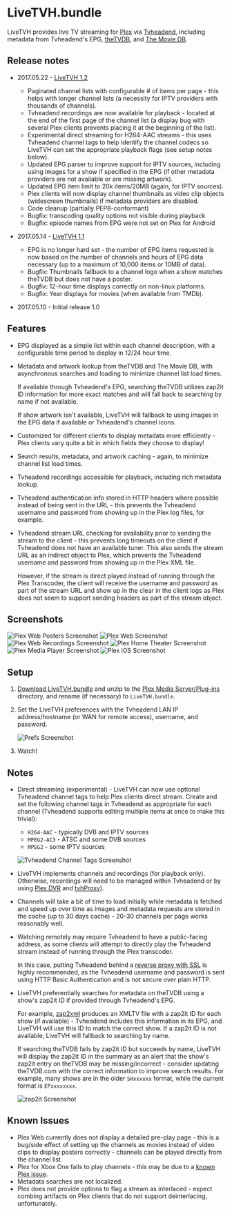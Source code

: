 # LiveTVH.bundle
LiveTVH provides live TV streaming for [Plex](https://plex.tv) via [Tvheadend](https://tvheadend.org), including metadata from Tvheadend's EPG, [theTVDB](https://thetvdb.com), and [The Movie DB](https://www.themoviedb.org).

## Release notes
* 2017.05.22 - [LiveTVH 1.2](https://github.com/taligentx/LiveTVH.bundle/releases/tag/v1.2)
  * Paginated channel lists with configurable # of items per page - this helps with longer channel lists (a necessity for IPTV providers with thousands of channels).
  * Tvheadend recordings are now available for playback - located at the end of the first page of the channel list (a display bug with several Plex clients prevents placing it at the beginning of the list).
  * Experimental direct streaming for H264-AAC streams - this uses Tvheadend channel tags to help identify the channel codecs so LiveTVH can set the appropriate playback flags (see setup notes below).
  * Updated EPG parser to improve support for IPTV sources, including using images for a show if specified in the EPG (if other metadata providers are not available or are missing artwork).
  * Updated EPG item limit to 20k items/20MB (again, for IPTV sources).
  * Plex clients will now display channel thumbnails as video clip objects (widescreen thumbnails) if metadata providers are disabled.
  * Code cleanup (partially PEP8-conformant)
  * Bugfix: transcoding quality options not visible during playback
  * Bugfix: episode names from EPG were not set on Plex for Android
   
* 2017.05.14 - [LiveTVH 1.1](https://github.com/taligentx/LiveTVH.bundle/releases/tag/v1.1)
  * EPG is no longer hard set - the number of EPG items requested is now based on the number of channels and hours of EPG data necessary (up to a maximum of 10,000 items or 10MB of data).
  * Bugfix: Thumbnails fallback to a channel logo when a show matches theTVDB but does not have a poster.
  * Bugfix: 12-hour time displays correctly on non-linux platforms.
  * Bugfix: Year displays for movies (when available from TMDb).
* 2017.05.10 - Initial release 1.0

## Features
* EPG displayed as a simple list within each channel description, with a configurable time period to display in 12/24 hour time.
* Metadata and artwork lookup from theTVDB and The Movie DB, with asynchronous searches and loading to minimize channel list load times.  

  If available through Tvheadend's EPG, searching theTVDB utilizes zap2it ID information for more exact matches and will fall back to searching by name if not available.
  
  If show artwork isn't available, LiveTVH will fallback to using images in the EPG data if available or Tvheadend's channel icons.
* Customized for different clients to display metadata more efficiently - Plex clients vary quite a bit in which fields they choose to display!
* Search results, metadata, and artwork caching - again, to minimize channel list load times.
* Tvheadend recordings accessible for playback, including rich metadata lookup.
* Tvheadend authentication info stored in HTTP headers where possible instead of being sent in the URL - this prevents the Tvheadend username and password from showing up in the Plex log files, for example.
* Tvheadend stream URL checking for availability prior to sending the stream to the client - this prevents long timeouts on the client if Tvheadend does not have an available tuner.  This also sends the stream URL as an indirect object to Plex, which prevents the Tvheadend username and password from showing up in the Plex XML file.  

  However, if the stream is direct played instead of running through the Plex Transcoder, the client will receive the username and password as part of the stream URL and show up in the clear in the client logs as Plex does not seem to support sending headers as part of the stream object.

## Screenshots
![Plex Web Posters Screenshot](https://cloud.githubusercontent.com/assets/12835671/26337954/21753de4-3f42-11e7-895d-005c4da6b0a5.jpg)
![Plex Web Screenshot](https://cloud.githubusercontent.com/assets/12835671/25927053/c6212fda-35b8-11e7-98ca-ad636e62076e.jpg)
![Plex Web Recordings Screenshot](https://cloud.githubusercontent.com/assets/12835671/26337967/3b2e345c-3f42-11e7-9d58-1671841e06ab.jpg)
![Plex Home Theater Screenshot](https://cloud.githubusercontent.com/assets/12835671/25927057/d018e2ee-35b8-11e7-9f41-27554d4fca97.jpg)
![Plex Media Player Screenshot](https://cloud.githubusercontent.com/assets/12835671/25927122/2137e76a-35b9-11e7-85a0-949371255083.jpg)
![Plex iOS Screenshot](https://cloud.githubusercontent.com/assets/12835671/25927072/dbecdd3c-35b8-11e7-80d9-056e59088501.jpg)

## Setup
1. [Download LiveTVH.bundle](https://github.com/taligentx/LiveTVH.bundle/releases/) and unzip to the [Plex Media Server/Plug-ins](https://support.plex.tv/hc/en-us/articles/201106098-How-do-I-find-the-Plug-Ins-folder-) directory, and rename (if necessary) to `LiveTVH.bundle`.
2. Set the LiveTVH preferences with the Tvheadend LAN IP address/hostname (or WAN for remote access), username, and password.

   ![Prefs Screenshot](https://cloud.githubusercontent.com/assets/12835671/26337942/0a4d9724-3f42-11e7-9654-7c8e82e4877a.jpg)
3. Watch!

## Notes
* Direct streaming (experimental) - LiveTVH can now use optional Tvheadend channel tags to help Plex clients direct stream.  Create and set the following channel tags in Tvheadend as appropriate for each channel (Tvheadend supports editing multiple items at once to make this trivial):
  * `H264-AAC` - typically DVB and IPTV sources 
  * `MPEG2-AC3` - ATSC and some DVB sources
  * `MPEG2` - some IPTV sources
  
  ![Tvheadend Channel Tags Screenshot](https://cloud.githubusercontent.com/assets/12835671/26338051/e0cb75dc-3f42-11e7-85a0-7af80e425a21.png)

* LiveTVH implements channels and recordings (for playback only).  Otherwise, recordings will need to be managed within Tvheadend or by using [Plex DVR](https://www.plex.tv/features/dvr) and [tvhProxy](https://github.com/jkaberg/tvhProxy)).

* Channels will take a bit of time to load initially while metadata is fetched and speed up over time as images and metadata requests are stored in the cache (up to 30 days cache) - 20-30 channels per page works reasonably well.

* Watching remotely may require Tvheadend to have a public-facing address, as some clients will attempt to directly play the Tvheadend stream instead of running through the Plex transcoder.
  
  In this case, putting Tvheadend behind a [reverse proxy with SSL](https://www.nginx.com/resources/admin-guide/reverse-proxy/) is highly recommended, as the Tvheadend username and password is sent using HTTP Basic Authentication and is not secure over plain HTTP.

* LiveTVH preferentially searches for metadata on theTVDB using a show's zap2it ID if provided through Tvheadend's EPG.
  
  For example, [zap2xml](http://zap2xml.awardspace.info) produces an XMLTV file with a zap2it ID for each show (if available) - Tvheadend includes this information in its EPG, and LiveTVH will use this ID to match the correct show. If a zap2it ID is not available, LiveTVH will fallback to searching by name.
  
  If searching theTVDB fails by zap2it ID but succeeds by name, LiveTVH will display the zap2it ID in the summary as an alert that the show's zap2it entry on theTVDB may be missing/incorrect - consider updating theTVDB.com with the correct information to improve search results.  For example, many shows are in the older `SHxxxxxx` format, while the current format is `EPxxxxxxxx`.
  
  ![zap2it Screenshot](https://cloud.githubusercontent.com/assets/12835671/25927080/e3b33ec6-35b8-11e7-8eb2-d0f0a3cfabc1.jpg)



## Known Issues
* Plex Web currently does not display a detailed pre-play page - this is a bug/side effect of setting up the channels as movies instead of video clips to display posters correctly - channels can be played directly from the channel list.
* Plex for Xbox One fails to play channels - this may be due to a [known Plex issue](https://forums.plex.tv/discussion/173008/known-issues-in-1-8-0#latest).
* Metadata searches are not localized.
* Plex does not provide options to flag a stream as interlaced - expect combing artifacts on Plex clients that do not support deinterlacing, unfortunately.
